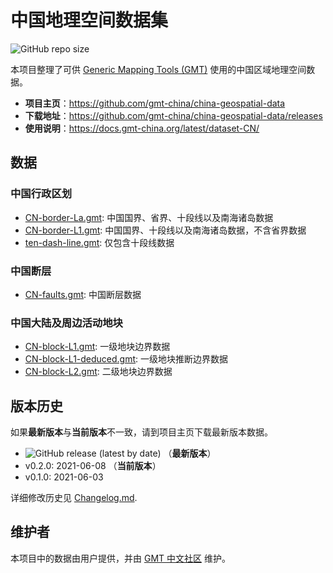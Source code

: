 # 中国地理空间数据集

![GitHub repo size](https://img.shields.io/github/repo-size/gmt-china/china-geospatial-data)

本项目整理了可供 [Generic Mapping Tools (GMT)](https://www.generic-mapping-tools.org/)
使用的中国区域地理空间数据。

- **项目主页**：https://github.com/gmt-china/china-geospatial-data
- **下载地址**：https://github.com/gmt-china/china-geospatial-data/releases
- **使用说明**：https://docs.gmt-china.org/latest/dataset-CN/

## 数据

### 中国行政区划

- [CN-border-La.gmt](CN-border-La.gmt): 中国国界、省界、十段线以及南海诸岛数据
- [CN-border-L1.gmt](CN-border-L1.gmt): 中国国界、十段线以及南海诸岛数据，不含省界数据
- [ten-dash-line.gmt](ten-dash-line.gmt): 仅包含十段线数据

### 中国断层

- [CN-faults.gmt](CN-faults.gmt): 中国断层数据

### 中国大陆及周边活动地块

- [CN-block-L1.gmt](CN-block-L1.gmt): 一级地块边界数据
- [CN-block-L1-deduced.gmt](CN-block-L1-deduced.gmt): 一级地块推断边界数据
- [CN-block-L2.gmt](CN-block-L2.gmt): 二级地块边界数据

## 版本历史

如果**最新版本**与**当前版本**不一致，请到项目主页下载最新版本数据。

- ![GitHub release (latest by date)](https://img.shields.io/github/v/release/gmt-china/china-geospatial-data) （**最新版本**）
- v0.2.0: 2021-06-08 （**当前版本**）
- v0.1.0: 2021-06-03

详细修改历史见 [Changelog.md](Changelog.md).

## 维护者

本项目中的数据由用户提供，并由 [GMT 中文社区](https://gmt-china.org/) 维护。
